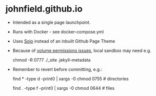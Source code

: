 # johnfield.github.io

 * Intended as a single page launchpoint.
 * Runs with Docker - see docker-compose.yml

 * Uses [Solo](http://chibicode.github.io/solo) instead of an inbuilt Github Page Theme
 * Because of [volume permissions issues](http://stackoverflow.com/a/18817767), local sandbox may need e.g.

    chmod -R 0777 ./_site .jekyll-metadata

 * Remember to revert before committing, e.g.:

    find * -type d -print0 | xargs -0 chmod 0755 # directories

    find . -type f -print0 | xargs -0 chmod 0644 # files

